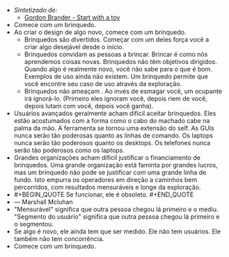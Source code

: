 - *Sintetizado de:*
	- [Gordon Brander - Start with a toy](https://gordonbrander.com/pattern/start-with-a-toy/)
- Comece com um brinquedo.
- Ao criar o design de algo novo, comece com um brinquedo.
	- Brinquedos são divertidos. Começar com um deles força você a criar algo desejável desde o início.
	- Brinquedos convidam as pessoas a brincar. Brincar é como nós aprendemos coisas novas.
	  Brinquedos não têm objetivos dirigidos. Quando algo é realmente novo, você não sabe para o que é bom. Exemplos de uso ainda não existem. Um brinquedo permite que você encontre seu caso de uso através da exploração.
	- Brinquedos não ameaçam . Ao invés de esmagar você, um ocupante irá ignorá-lo. (Primeiro eles ignoram você, depois riem de você, depois lutam com você, depois você ganha).
- Usuários avançados geralmente acham difícil aceitar brinquedos. Eles estão acostumados com a forma como o cabo do machado cabe na palma da mão. A ferramenta se tornou uma extensão do self. As GUIs nunca serão tão poderosas quanto as linhas de comando. Os laptops nunca serão tão poderosos quanto os desktops. Os telefones nunca serão tão poderosos como os laptops.
- Grandes organizações acham difícil justificar o financiamento de brinquedos. Uma grande organização está faminta por grandes lucros, mas um brinquedo não pode se justificar com uma grande linha de fundo. Isto empurra os operadores em direção a caminhos bem percorridos, com resultados mensuráveis e longe da exploração.
- #+BEGIN_QUOTE
  Se funcionar, ele é obsoleto.
  #+END_QUOTE
- — Marshall Mcluhan
- "Mensurável" significa que outra pessoa chegou lá primeiro e o mediu. "Segmento do usuário" significa que outra pessoa chegou lá primeiro e o segmentou.
- Se algo é novo, ele ainda tem que ser medido. Ele não tem usuários. Ele também não tem concorrência.
- Comece com um brinquedo.